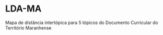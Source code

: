 # LDA-MA
Mapa de distância intertópica para 5 tópicos do Documento Curricular do Território Maranhense
